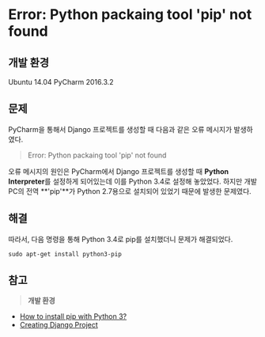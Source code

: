 # Error: Python packaing tool 'pip' not found

## 개발 환경
Ubuntu 14.04
PyCharm 2016.3.2

## 문제

PyCharm을 통해서 Django 프로젝트를 생성할 때 다음과 같은 오류 메시지가 발생하였다.

> Error: Python packaing tool 'pip' not found

오류 메시지의 원인은 PyCharm에서 Django 프로젝트를 생성할 때 **Python Interpreter**를 설정하게 되어있는데 이를 Python 3.4로 설정해 놓았었다. 하지만 개발 PC의 전역 **'pip'**가 Python 2.7용으로 설치되어 있었기 때문에 발생한 문제였다.

## 해결

따라서, 다음 명령을 통해 Python 3.4로 pip를 설치했더니 문제가 해결되었다.

```
sudo apt-get install python3-pip
```


## 참고

>**개발 환경**



* [How to install pip with Python 3?](http://stackoverflow.com/questions/6587507/how-to-install-pip-with-python-3)
* [Creating Django Project](https://www.jetbrains.com/help/pycharm/2016.3/creating-django-project.html)
